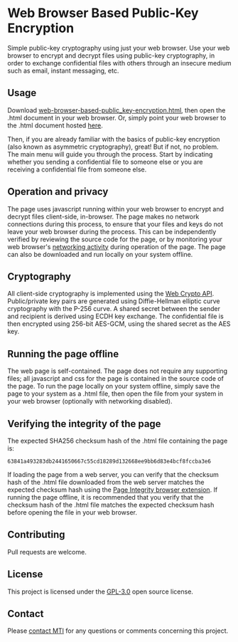 # Web Browser Based Public-Key Encryption

Simple public-key cryptography using just your web browser. Use your web browser to encrypt and decrypt files using public-key cryptography, in order to exchange confidential files with others through an insecure medium such as email, instant messaging, etc.

## Usage

Download [web-browser-based-public_key-encryption.html](https://github.com/meixler/web-browser-based-public_key-encryption/blob/master/web-browser-based-public_key-encryption.html), then open the .html document in your web browser.  Or, simply point your web browser to the .html document hosted [here](https://www.meixler-tech.com/web-browser-based-public_key-encryption.html).

Then, if you are already familiar with the basics of public-key encryption (also known as asymmetric cryptography), great!  But if not, no problem.
The main menu will guide you through the process.  Start by indicating whether you sending a confidential file to someone else or you are receiving a confidential file from someone else.

## Operation and privacy

The page uses javascript running within your web browser to encrypt and decrypt files client-side, in-browser. The page makes no network connections during this process, to ensure that your files and keys do not leave your web browser during the process. This can be independently verified by reviewing the source code for the page, or by monitoring your web browser's [networking activity](https://developer.mozilla.org/en-US/docs/Tools/Network_Monitor) during operation of the page. The page can also be downloaded and run locally on your system offline. 

## Cryptography

All client-side cryptography is implemented using the [Web Crypto API](https://developer.mozilla.org/en-US/docs/Web/API/Web_Crypto_API). 
Public/private key pairs are generated using Diffie-Hellman elliptic curve cryptography with the P-256 curve.
A shared secret between the sender and recipient is derived using ECDH key exchange.
The confidential file is then encrypted using 256-bit AES-GCM, using the shared secret as the AES key.

## Running the page offline

The web page is self-contained. The page does not require any supporting files; all javascript and css for the page is contained in the source code of the page. 
To run the page locally on your system offline, simply save the page to your system as a .html file, then open the file from your system in your web browser (optionally with networking disabled).

## Verifying the integrity of the page

The expected SHA256 checksum hash of the .html file containing the page is:

    63841a493283db2441650667c55cd18289d132668ee9bb6d83e4bcf8fccba3e6

If loading the page from a web server, you can verify that the checksum hash of the .html file downloaded from the web server matches the expected checksum hash using the [Page Integrity browser extension](https://www.pageintegrity.net/).
If running the page offline, it is recommended that you verify that the checksum hash of the .html file matches the expected checksum hash before opening the file in your web browser.

## Contributing

Pull requests are welcome.

## License

This project is licensed under the [GPL-3.0](https://www.gnu.org/licenses/gpl-3.0.en.html) open source license.

## Contact

Please [contact MTI](https://www.meixler-tech.com/contact.php) for any questions or comments concerning this project.
